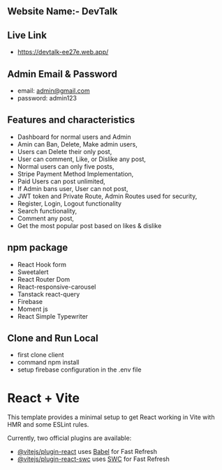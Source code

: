 

## Website Name:- DevTalk 

## Live Link
-  https://devtalk-ee27e.web.app/

## Admin Email & Password
- email: admin@gmail.com
-  password: admin123

  
## Features and characteristics
-  Dashboard for normal users and Admin
-  Amin can Ban, Delete, Make admin users,
-  Users can Delete their only post,
-  User can comment, Like, or Dislike any post,
-  Normal users can only five posts,
-  Stripe Payment Method Implementation,
-  Paid Users can post unlimited,
- If Admin bans user, User can not post,
- JWT token and Private Route, Admin Routes used for security,
- Register, Login, Logout functionality
- Search functionality,
- Comment any post,
- Get the most popular post based on likes & dislike 
  
## npm package
- React Hook form
- Sweetalert
- React Router Dom
- React-responsive-carousel
- Tanstack react-query
- Firebase
- Moment js
- React Simple Typewriter


## Clone and Run Local
-  first clone client
-  command npm install
-  setup firebase configuration in the .env file


# React + Vite

This template provides a minimal setup to get React working in Vite with HMR and some ESLint rules.

Currently, two official plugins are available:

- [@vitejs/plugin-react](https://github.com/vitejs/vite-plugin-react/blob/main/packages/plugin-react/README.md) uses [Babel](https://babeljs.io/) for Fast Refresh
- [@vitejs/plugin-react-swc](https://github.com/vitejs/vite-plugin-react-swc) uses [SWC](https://swc.rs/) for Fast Refresh
